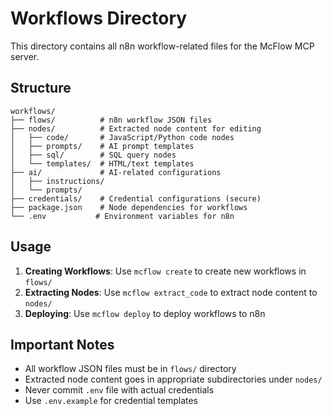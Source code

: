 # Workflows Directory

This directory contains all n8n workflow-related files for the McFlow MCP server.

## Structure

```
workflows/
├── flows/          # n8n workflow JSON files
├── nodes/          # Extracted node content for editing
│   ├── code/       # JavaScript/Python code nodes
│   ├── prompts/    # AI prompt templates
│   ├── sql/        # SQL query nodes
│   └── templates/  # HTML/text templates
├── ai/             # AI-related configurations
│   ├── instructions/
│   └── prompts/
├── credentials/    # Credential configurations (secure)
├── package.json    # Node dependencies for workflows
└── .env           # Environment variables for n8n
```

## Usage

1. **Creating Workflows**: Use `mcflow create` to create new workflows in `flows/`
2. **Extracting Nodes**: Use `mcflow extract_code` to extract node content to `nodes/`
3. **Deploying**: Use `mcflow deploy` to deploy workflows to n8n

## Important Notes

- All workflow JSON files must be in `flows/` directory
- Extracted node content goes in appropriate subdirectories under `nodes/`
- Never commit `.env` file with actual credentials
- Use `.env.example` for credential templates